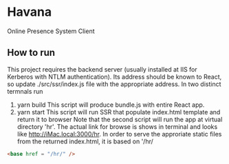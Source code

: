 # Havana
Online Presence System Client

## How to run
This project requires the backend server (usually installed at IIS for Kerberos with NTLM authentication). 
Its address should be known to React, so update ./src/ssr/index.js file with the appropriate address.
In two distinct termnals run 
1. yarn build This script will produce bundle.js with entire React app.
2. yarn start This script will run SSR that populate index.html template and return it to browser
Note that the second script will run the app at virtual directory 'hr'. The actual link for browse is shows in terminal and looks like http://iMac.local:3000/hr. In order to serve the approriate static files from the returned index.html, it is based on '/hr/
``` html
<base href = "/hr/" />
```

